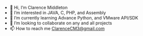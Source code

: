 - 👋 Hi, I’m Clarence Middleton
- 👀 I’m interested in JAVA, C, PHP, and Assembly
- 🌱 I’m currently learning Advance Python, and VMware API/SDK
- 💞️ I’m looking to collaborate on any and all projects
- 📫 How to reach me ClarenceCM3@gmail.com

<!---
CMiddleton3/CMiddleton3 is a ✨ special ✨ repository because its `README.md` (this file) appears on your GitHub profile.
You can click the Preview link to take a look at your changes.
--->
